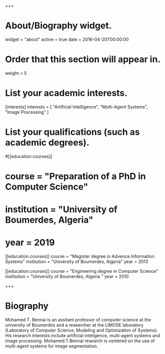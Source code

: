 +++
# About/Biography widget.
widget = "about"
active = true
date = 2016-04-20T00:00:00

# Order that this section will appear in.
weight = 5

# List your academic interests.
[interests]
  interests = [
    "Artificial Intelligence",
    "Multi-Agent Systems",
    "Image Processing"
  ]

# List your qualifications (such as academic degrees).
#[[education.courses]]
#  course = "Preparation of a PhD in Computer Science"
#  institution = "University of Boumerdes, Algeria"
#  year = 2019

[[education.courses]]
  course = "Magister degree in Advence Information Systems"
  institution = "University of Boumerdes, Algeria"
  year = 2013

[[education.courses]]
  course = "Engineering degree in Computer Science"
  institution = "University of Boumerdes, Algeria "
  year = 2010
 
+++

# Biography

Mohamed T. Bennai is an assitant professor of computer science at the university of Boumerdes and a researcher at the LIMOSE laboratory (Laboratory of Computer Science, Modeling and Optimization of Systems). His research interests include artificial inteligence, multi-agent systems and image processing. Mohamed.T.Bennai research is centered on the use of multi-agent systems for image segmentation.

 
